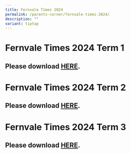 ```yaml
---
title: Fernvale Times 2024
permalink: /parents-corner/fernvale-times-2024/
description: ""
variant: tiptap
---
```

<h1><strong>Fernvale Times 2024 Term 1</strong></h1>
<h2>Please download <a href="https://heyzine.com/flip-book/a249819d34.html" rel="noopener nofollow" target="_blank">HERE</a>.</h2>
<p></p>
<h1><strong>Fernvale Times 2024 Term 2</strong></h1>
<h2>Please download <a href="https://heyzine.com/flip-book/e885744808.html" rel="noopener nofollow" target="_blank">HERE</a>.</h2>
<p></p>
<h1><strong>Fernvale Times 2024 Term 3</strong></h1>
<h2>Please download <a href="https://heyzine.com/flip-book/80dad7fa5d.html" rel="noopener nofollow" target="_blank">HERE</a>.</h2>
<p></p>
<p></p>